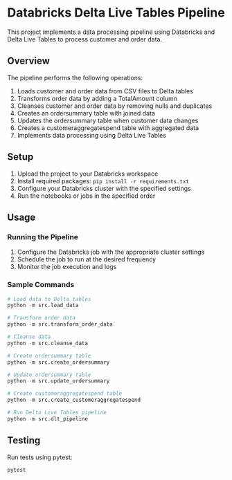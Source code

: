 # Databricks Delta Live Tables Pipeline

This project implements a data processing pipeline using Databricks and Delta Live Tables to process customer and order data.

## Overview

The pipeline performs the following operations:
1. Loads customer and order data from CSV files to Delta tables
2. Transforms order data by adding a TotalAmount column
3. Cleanses customer and order data by removing nulls and duplicates
4. Creates an ordersummary table with joined data
5. Updates the ordersummary table when customer data changes
6. Creates a customeraggregatespend table with aggregated data
7. Implements data processing using Delta Live Tables

## Setup

1. Upload the project to your Databricks workspace
2. Install required packages: `pip install -r requirements.txt`
3. Configure your Databricks cluster with the specified settings
4. Run the notebooks or jobs in the specified order

## Usage

### Running the Pipeline

1. Configure the Databricks job with the appropriate cluster settings
2. Schedule the job to run at the desired frequency
3. Monitor the job execution and logs

### Sample Commands

```python
# Load data to Delta tables
python -m src.load_data

# Transform order data
python -m src.transform_order_data

# Cleanse data
python -m src.cleanse_data

# Create ordersummary table
python -m src.create_ordersummary

# Update ordersummary table
python -m src.update_ordersummary

# Create customeraggregatespend table
python -m src.create_customeraggregatespend

# Run Delta Live Tables pipeline
python -m src.dlt_pipeline
```

## Testing

Run tests using pytest:

```bash
pytest
